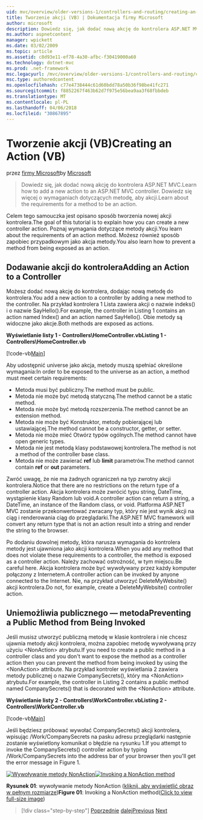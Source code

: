 ```yaml
---
uid: mvc/overview/older-versions-1/controllers-and-routing/creating-an-action-vb
title: Tworzenie akcji (VB) | Dokumentacja firmy Microsoft
author: microsoft
description: Dowiedz się, jak dodać nową akcję do kontrolera ASP.NET MVC. Dowiedz się więcej o wymaganiach dotyczących metodę, aby akcji.
ms.author: aspnetcontent
manager: wpickett
ms.date: 03/02/2009
ms.topic: article
ms.assetid: c8d93e11-ef78-4a30-afbc-f30419000a60
ms.technology: dotnet-mvc
ms.prod: .net-framework
msc.legacyurl: /mvc/overview/older-versions-1/controllers-and-routing/creating-an-action-vb
msc.type: authoredcontent
ms.openlocfilehash: c77e4738444c61d60bdd78a50b36f98be41fc271
ms.sourcegitcommit: f8852267f463b62d7f975e56bea9aa3f68fbbdeb
ms.translationtype: MT
ms.contentlocale: pl-PL
ms.lasthandoff: 04/06/2018
ms.locfileid: "30867895"
---
```

<a name="creating-an-action-vb"></a><span data-ttu-id="ba57d-104">Tworzenie akcji (VB)</span><span class="sxs-lookup"><span data-stu-id="ba57d-104">Creating an Action (VB)</span></span>
====================
<span data-ttu-id="ba57d-105">przez [firmy Microsoft](https://github.com/microsoft)</span><span class="sxs-lookup"><span data-stu-id="ba57d-105">by [Microsoft](https://github.com/microsoft)</span></span>

> <span data-ttu-id="ba57d-106">Dowiedz się, jak dodać nową akcję do kontrolera ASP.NET MVC.</span><span class="sxs-lookup"><span data-stu-id="ba57d-106">Learn how to add a new action to an ASP.NET MVC controller.</span></span> <span data-ttu-id="ba57d-107">Dowiedz się więcej o wymaganiach dotyczących metodę, aby akcji.</span><span class="sxs-lookup"><span data-stu-id="ba57d-107">Learn about the requirements for a method to be an action.</span></span>


<span data-ttu-id="ba57d-108">Celem tego samouczka jest opisano sposób tworzenia nowej akcji kontrolera.</span><span class="sxs-lookup"><span data-stu-id="ba57d-108">The goal of this tutorial is to explain how you can create a new controller action.</span></span> <span data-ttu-id="ba57d-109">Poznaj wymagania dotyczące metody akcji.</span><span class="sxs-lookup"><span data-stu-id="ba57d-109">You learn about the requirements of an action method.</span></span> <span data-ttu-id="ba57d-110">Możesz również sposób zapobiec przypadkowym jako akcja metody.</span><span class="sxs-lookup"><span data-stu-id="ba57d-110">You also learn how to prevent a method from being exposed as an action.</span></span>

## <a name="adding-an-action-to-a-controller"></a><span data-ttu-id="ba57d-111">Dodawanie akcji do kontrolera</span><span class="sxs-lookup"><span data-stu-id="ba57d-111">Adding an Action to a Controller</span></span>

<span data-ttu-id="ba57d-112">Możesz dodać nową akcję do kontrolera, dodając nową metodę do kontrolera.</span><span class="sxs-lookup"><span data-stu-id="ba57d-112">You add a new action to a controller by adding a new method to the controller.</span></span> <span data-ttu-id="ba57d-113">Na przykład kontrolera 1 Lista zawiera akcji o nazwie indeks() i o nazwie SayHello().</span><span class="sxs-lookup"><span data-stu-id="ba57d-113">For example, the controller in Listing 1 contains an action named Index() and an action named SayHello().</span></span> <span data-ttu-id="ba57d-114">Obie metody są widoczne jako akcje.</span><span class="sxs-lookup"><span data-stu-id="ba57d-114">Both methods are exposed as actions.</span></span>

<span data-ttu-id="ba57d-115">**Wyświetlanie listy 1 - Controllers\HomeController.vb**</span><span class="sxs-lookup"><span data-stu-id="ba57d-115">**Listing 1 - Controllers\HomeController.vb**</span></span>

[!code-vb[Main](creating-an-action-vb/samples/sample1.vb)]

<span data-ttu-id="ba57d-116">Aby udostępnić universe jako akcja, metody muszą spełniać określone wymagania:</span><span class="sxs-lookup"><span data-stu-id="ba57d-116">In order to be exposed to the universe as an action, a method must meet certain requirements:</span></span>

- <span data-ttu-id="ba57d-117">Metoda musi być publiczny.</span><span class="sxs-lookup"><span data-stu-id="ba57d-117">The method must be public.</span></span>
- <span data-ttu-id="ba57d-118">Metoda nie może być metodą statyczną.</span><span class="sxs-lookup"><span data-stu-id="ba57d-118">The method cannot be a static method.</span></span>
- <span data-ttu-id="ba57d-119">Metoda nie może być metodą rozszerzenia.</span><span class="sxs-lookup"><span data-stu-id="ba57d-119">The method cannot be an extension method.</span></span>
- <span data-ttu-id="ba57d-120">Metoda nie może być Konstruktor, metody pobierającej lub ustawiającej.</span><span class="sxs-lookup"><span data-stu-id="ba57d-120">The method cannot be a constructor, getter, or setter.</span></span>
- <span data-ttu-id="ba57d-121">Metoda nie może mieć Otwórz typów ogólnych.</span><span class="sxs-lookup"><span data-stu-id="ba57d-121">The method cannot have open generic types.</span></span>
- <span data-ttu-id="ba57d-122">Metoda nie jest metodą klasy podstawowej kontrolera.</span><span class="sxs-lookup"><span data-stu-id="ba57d-122">The method is not a method of the controller base class.</span></span>
- <span data-ttu-id="ba57d-123">Metoda nie może zawierać **ref** lub **limit** parametrów.</span><span class="sxs-lookup"><span data-stu-id="ba57d-123">The method cannot contain **ref** or **out** parameters.</span></span>

<span data-ttu-id="ba57d-124">Zwróć uwagę, że nie ma żadnych ograniczeń na typ zwrotny akcji kontrolera.</span><span class="sxs-lookup"><span data-stu-id="ba57d-124">Notice that there are no restrictions on the return type of a controller action.</span></span> <span data-ttu-id="ba57d-125">Akcja kontrolera może zwrócić typu string, DateTime, wystąpienie klasy Random lub void.</span><span class="sxs-lookup"><span data-stu-id="ba57d-125">A controller action can return a string, a DateTime, an instance of the Random class, or void.</span></span> <span data-ttu-id="ba57d-126">Platforma ASP.NET MVC zostanie przekonwertować zwracany typ, który nie jest wynik akcji na ciąg i renderowania ciąg do przeglądarki.</span><span class="sxs-lookup"><span data-stu-id="ba57d-126">The ASP.NET MVC framework will convert any return type that is not an action result into a string and render the string to the browser.</span></span>

<span data-ttu-id="ba57d-127">Po dodaniu dowolnej metody, która narusza wymagania do kontrolera metody jest ujawniona jako akcji kontrolera.</span><span class="sxs-lookup"><span data-stu-id="ba57d-127">When you add any method that does not violate these requirements to a controller, the method is exposed as a controller action.</span></span> <span data-ttu-id="ba57d-128">Należy zachować ostrożność, w tym miejscu.</span><span class="sxs-lookup"><span data-stu-id="ba57d-128">Be careful here.</span></span> <span data-ttu-id="ba57d-129">Akcja kontrolera może być wywoływany przez każdy komputer połączony z Internetem.</span><span class="sxs-lookup"><span data-stu-id="ba57d-129">A controller action can be invoked by anyone connected to the Internet.</span></span> <span data-ttu-id="ba57d-130">Nie, na przykład utworzyć DeleteMyWebsite() akcji kontrolera.</span><span class="sxs-lookup"><span data-stu-id="ba57d-130">Do not, for example, create a DeleteMyWebsite() controller action.</span></span>

## <a name="preventing-a-public-method-from-being-invoked"></a><span data-ttu-id="ba57d-131">Uniemożliwia publicznego — metoda</span><span class="sxs-lookup"><span data-stu-id="ba57d-131">Preventing a Public Method from Being Invoked</span></span>

<span data-ttu-id="ba57d-132">Jeśli musisz utworzyć publiczną metodę w klasie kontrolera i nie chcesz ujawnia metody akcji kontrolera, można zapobiec metodę wywoływaną przy użyciu &lt;NonAction&gt; atrybutu.</span><span class="sxs-lookup"><span data-stu-id="ba57d-132">If you need to create a public method in a controller class and you don't want to expose the method as a controller action then you can prevent the method from being invoked by using the &lt;NonAction&gt; attribute.</span></span> <span data-ttu-id="ba57d-133">Na przykład kontroler wyświetlania 2 zawiera metody publicznej o nazwie CompanySecrets(), który ma &lt;NonAction&gt; atrybutu.</span><span class="sxs-lookup"><span data-stu-id="ba57d-133">For example, the controller in Listing 2 contains a public method named CompanySecrets() that is decorated with the &lt;NonAction&gt; attribute.</span></span>

<span data-ttu-id="ba57d-134">**Wyświetlanie listy 2 - Controllers\WorkController.vb**</span><span class="sxs-lookup"><span data-stu-id="ba57d-134">**Listing 2 - Controllers\WorkController.vb**</span></span>

[!code-vb[Main](creating-an-action-vb/samples/sample2.vb)]

<span data-ttu-id="ba57d-135">Jeśli będziesz próbować wywołać CompanySecrets() akcji kontrolera, wpisując /Work/CompanySecrets na pasku adresu przeglądarki następnie zostanie wyświetlony komunikat o błędzie na rysunku 1.</span><span class="sxs-lookup"><span data-stu-id="ba57d-135">If you attempt to invoke the CompanySecrets() controller action by typing /Work/CompanySecrets into the address bar of your browser then you'll get the error message in Figure 1.</span></span>


<span data-ttu-id="ba57d-136">[![Wywoływanie metody NonAction](creating-an-action-vb/_static/image1.jpg)](creating-an-action-vb/_static/image1.png)</span><span class="sxs-lookup"><span data-stu-id="ba57d-136">[![Invoking a NonAction method](creating-an-action-vb/_static/image1.jpg)](creating-an-action-vb/_static/image1.png)</span></span>

<span data-ttu-id="ba57d-137">**Rysunek 01**: wywoływanie metody NonAction ([kliknij, aby wyświetlić obraz w pełnym rozmiarze](creating-an-action-vb/_static/image2.png))</span><span class="sxs-lookup"><span data-stu-id="ba57d-137">**Figure 01**: Invoking a NonAction method([Click to view full-size image](creating-an-action-vb/_static/image2.png))</span></span>

> [!div class="step-by-step"]
> <span data-ttu-id="ba57d-138">[Poprzednie](creating-a-controller-vb.md)
> [dalej](aspnet-mvc-controllers-overview-cs.md)</span><span class="sxs-lookup"><span data-stu-id="ba57d-138">[Previous](creating-a-controller-vb.md)
[Next](aspnet-mvc-controllers-overview-cs.md)</span></span>
